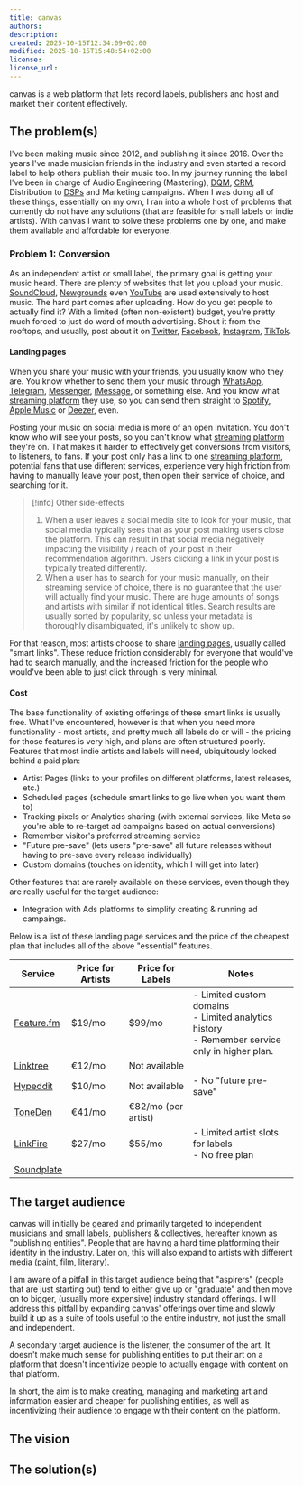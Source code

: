 ```yaml
---
title: canvas
authors:
description:
created: 2025-10-15T12:34:09+02:00
modified: 2025-10-15T15:48:54+02:00
license:
license_url:
---
```


canvas is a web platform that lets record labels, publishers and host and market their content effectively.

## The problem(s)

I've been making music since 2012, and publishing it since 2016. Over the years I've made musician friends in the industry and even started a record label to help others publish their music too. In my journey running the label I've been in charge of Audio Engineering (Mastering), [DQM](https://www.ibm.com/think/topics/data-quality-management), [CRM](https://en.wikipedia.org/wiki/Customer_relationship_management), Distribution to [DSPs](https://soundcharts.com/blog/what-is-a-dsp-digital-service-provider-in-music) and Marketing campaigns. When I was doing all of these things, essentially on my own, I ran into a whole host of problems that currently do not have any solutions (that are feasible for small labels or indie artists). With canvas I want to solve these problems one by one, and make them available and affordable for everyone.

### Problem 1: Conversion

As an independent artist or small label, the primary goal is getting your music heard. There are plenty of websites that let you upload your music. [SoundCloud](https://en.wikipedia.org/wiki/SoundCloud), [Newgrounds](https://en.wikipedia.org/wiki/Newgrounds) even [YouTube](https://en.wikipedia.org/wiki/YouTube) are used extensively to host music. The hard part comes after uploading. How do you get people to actually find it? With a limited (often non-existent) budget, you're pretty much forced to just do word of mouth advertising. Shout it from the rooftops, and usually, post about it on [Twitter](https://en.wikipedia.org/wiki/Twitter), [Facebook](https://en.wikipedia.org/wiki/Facebook), [Instagram](https://en.wikipedia.org/wiki/Instagram), [TikTok](https://en.wikipedia.org/wiki/TikTok).

#### Landing pages

When you share your music with your friends, you usually know who they are. You know whether to send them your music through [WhatsApp](https://en.wikipedia.org/wiki/WhatsApp), [Telegram](<https://en.wikipedia.org/wiki/Telegram_(software)>), [Messenger](<https://en.wikipedia.org/wiki/Messenger_(Meta)>), [iMessage](https://en.wikipedia.org/wiki/IMessage), or something else. And you know what [streaming platform](https://en.wikipedia.org/wiki/Music_streaming_service) they use, so you can send them straight to [Spotify](https://en.wikipedia.org/wiki/Spotify), [Apple Music](https://en.wikipedia.org/wiki/Apple_Music) or [Deezer](https://en.wikipedia.org/wiki/Deezer), even.

Posting your music on social media is more of an open invitation. You don't know who will see your posts, so you can't know what [streaming platform](https://en.wikipedia.org/wiki/Music_streaming_service) they're on. That makes it harder to effectively get conversions from visitors, to listeners, to fans. If your post only has a link to one [streaming platform](https://en.wikipedia.org/wiki/Music_streaming_service), potential fans that use different services, experience very high friction from having to manually leave your post, then open their service of choice, and searching for it.

> [!info] Other side-effects
> 
> 1. When a user leaves a social media site to look for your music, that social media typically sees that as your post making users close the platform. This can result in that social media negatively impacting the visibility / reach of your post in their recommendation algorithm. Users clicking a link in your post is typically treated differently.
> 2. When a user has to search for your music manually, on their streaming service of choice, there is no guarantee that the user will actually find your music. There are huge amounts of songs and artists with similar if not identical titles. Search results are usually sorted by popularity, so unless your metadata is thoroughly disambiguated, it's unlikely to show up.

For that reason, most artists choose to share [landing pages](https://en.wikipedia.org/wiki/Landing_page#References), usually called "smart links". These reduce friction considerably for everyone that would've had to search manually, and the increased friction for the people who would've been able to just click through is very minimal.

#### Cost

The base functionality of existing offerings of these smart links is usually free. What I've encountered, however is that when you need more functionality - most artists, and pretty much all labels do or will - the pricing for those features is very high, and plans are often structured poorly.  
Features that most indie artists and labels will need, ubiquitously locked behind a paid plan:

- Artist Pages (links to your profiles on different platforms, latest releases, etc.)
- Scheduled pages (schedule smart links to go live when you want them to)
- Tracking pixels or Analytics sharing (with external services, like Meta so you're able to re-target ad campaigns based on actual conversions)
- Remember visitor's preferred streaming service
- "Future pre-save" (lets users "pre-save" all future releases without having to pre-save every release individually)
- Custom domains (touches on identity, which I will get into later)

Other features that are rarely available on these services, even though they are really useful for the target audience:

- Integration with Ads platforms to simplify creating & running ad campaings.

Below is a list of these landing page services and the price of the cheapest plan that includes all of the above "essential" features.

| Service                                            | Price for Artists | Price for Labels    | Notes                                                                                              |
| -------------------------------------------------- | ----------------- | ------------------- | -------------------------------------------------------------------------------------------------- |
| [Feature.fm](https://feature.fm/pricing/artist)    | $19/mo            | $99/mo              | - Limited custom domains<br>- Limited analytics history<br>- Remember service only in higher plan. |
| [Linktree](https://linktr.ee/s/pricing/)           | €12/mo            | Not available       |                                                                                                    |
| [Hypeddit](https://hypeddit.com/)                  | $10/mo            | Not available       | - No "future pre-save"                                                                             |
| [ToneDen](<https://www.toneden.io/>)                 | €41/mo            | €82/mo (per artist) |                                                                                                    |
| [LinkFire](<https://www.linkfire.com/pricing>)       | $27/mo            | $55/mo              | - Limited artist slots for labels<br>- No free plan                                                |
| [Soundplate](https://click.soundplate.com/pricing) |                   |                     |                                                                                                    |

## The target audience

canvas will initially be geared and primarily targeted to independent musicians and small labels, publishers & collectives, hereafter known as "publishing entities". People that are having a hard time platforming their identity in the industry. Later on, this will also expand to artists with different media (paint, film, literary).

I am aware of a pitfall in this target audience being that "aspirers" (people that are just starting out) tend to either give up or "graduate" and then move on to bigger, (usually more expensive) industry standard offerings. I will address this pitfall by expanding canvas' offerings over time and slowly build it up as a suite of tools useful to the entire industry, not just the small and independent.

A secondary target audience is the listener, the consumer of the art. It doesn't make much sense for publishing entities to put their art on a platform that doesn't incentivize people to actually engage with content on that platform.

In short, the aim is to make creating, managing and marketing art and information easier and cheaper for publishing entities, as well as incentivizing their audience to engage with their content on the platform.

## The vision

## The solution(s)
